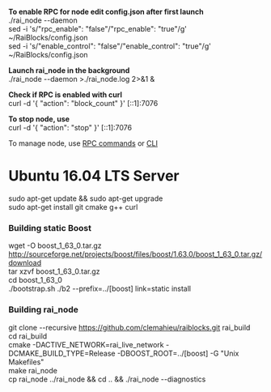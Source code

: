**To enable RPC for node edit config.json after first launch**   
./rai_node --daemon  
sed -i 's/"rpc_enable": "false"/"rpc_enable": "true"/g' ~/RaiBlocks/config.json   
sed -i 's/"enable_control": "false"/"enable_control": "true"/g' ~/RaiBlocks/config.json   

**Launch rai_node in the background**   
./rai_node --daemon >./rai_node.log 2>&1 &   

**Check if RPC is enabled with curl**   
curl -d '{ "action": "block_count" }' [::1]:7076   

**To stop node, use**   
curl -d '{ "action": "stop" }' [::1]:7076   

To manage node, use [RPC commands](https://github.com/clemahieu/raiblocks/wiki/RPC-protocol) or [CLI](https://github.com/clemahieu/raiblocks/wiki/Command-line-interface)   

# Ubuntu 16.04 LTS Server
sudo apt-get update && sudo apt-get upgrade   
sudo apt-get install git cmake g++ curl   
### Building static Boost
wget -O boost_1_63_0.tar.gz http://sourceforge.net/projects/boost/files/boost/1.63.0/boost_1_63_0.tar.gz/download   
tar xzvf boost_1_63_0.tar.gz   
cd boost_1_63_0   
./bootstrap.sh
./b2 --prefix=../[boost] link=static install
### Building rai_node
git clone --recursive https://github.com/clemahieu/raiblocks.git rai_build   
cd rai_build   
cmake -DACTIVE_NETWORK=rai_live_network -DCMAKE_BUILD_TYPE=Release -DBOOST_ROOT=../[boost] -G "Unix Makefiles"   
make rai_node   
cp rai_node ../rai_node && cd .. && ./rai_node --diagnostics   
